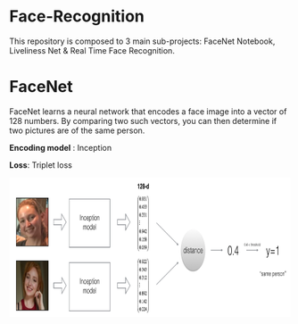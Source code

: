 # Face-Recognition
This repository is composed to 3 main sub-projects: FaceNet Notebook, Liveliness Net &amp; Real Time Face Recognition.

# FaceNet
FaceNet learns a neural network that encodes a face image into a vector of 128 numbers. 
By comparing two such vectors, you can then determine if two pictures are of the same person.

**Encoding model** : Inception 

**Loss**: Triplet loss

<img src="FaceNet Notebook/images/distance_kiank.png" style="width:680px;height:250px;">

